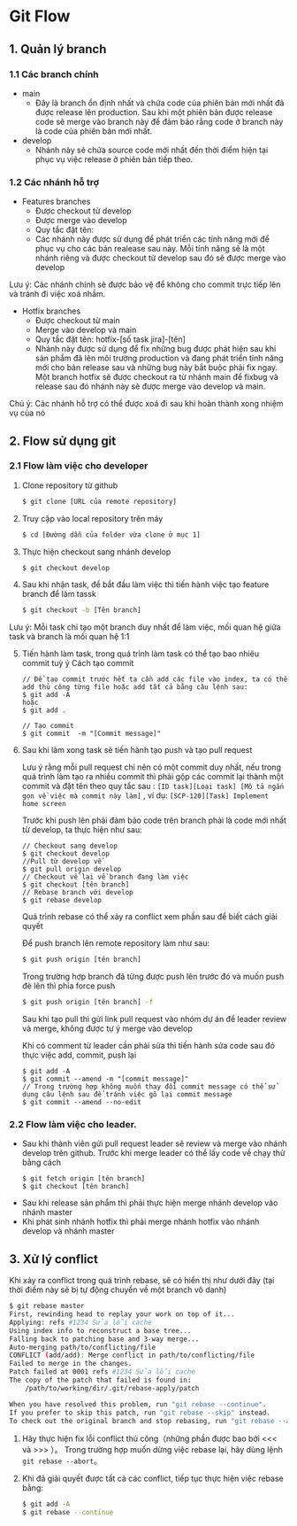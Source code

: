 # Git Flow

## 1. Quản lý branch

### 1.1 Các branch chính
   
   * main
       - Đây là branch ổn định nhất và chứa code của phiên bản mới nhất đã được release lên production. Sau khi một phiên bản được release code sẽ merge vào branch này để đảm bảo rằng code ở branch này là code của phiên bản mới nhất.
  * develop
    - Nhánh này sẽ chứa source code mới nhất đến thời điểm hiện tại phục vụ việc release ở phiên bản tiếp theo.

### 1.2 Các nhánh hỗ trợ

* Features branches
    * Được checkout từ develop
    * Được merge vào develop
    * Quy tắc đặt tên:
    * Các nhánh này được sử dụng để phát triển các tính năng mới để phục vụ cho các bản realease sau này. Mỗi tính năng sẽ là một nhánh riêng và được checkout từ develop sau đó sẽ được merge vào develop

Lưu ý: Các nhánh chính sẽ được bảo vệ để không cho commit trực tiếp lên và tránh đi việc xoá nhầm.
* Hotfix branches
    -  Được checkout từ main
    -  Merge vào develop và main
    -  Quy tắc đặt tên: hotfix-[số task jira]-[tên]
    -  Nhánh này được sử dụng để fix những bug được phát hiện sau khi sản phẩm đã lên môi trường production và đang phát triển tính năng mới cho bản release sau và những bug này bắt buộc phải fix ngay. Một branch hotfix sẽ được checkout ra từ nhánh main để fixbug và release sau đó nhánh này sẽ được merge vào develop và main. 

Chú ý: Các nhánh hỗ trợ có thể được xoá đi sau khi hoàn thành xong nhiệm vụ của nó

## 2. Flow sử dụng git
### 2.1 Flow làm việc cho developer
1. Clone repository từ github
    ```sh
    $ git clone [URL của remote repository]
    ```
   
  2. Truy cập vào local repository trên máy
     ```sh
     $ cd [Đường dẫn của folder vừa clone ở mục 1]
     ```
     
   3. Thực hiện checkout sang nhánh develop
       ```sh
       $ git checkout develop
       ```
   
   4. Sau khi nhận task, để bắt đầu làm việc thì tiến hành việc tạo feature branch để làm tassk
       ```sh
       $ git checkout -b [Tên branch]
       ```
   Lưu ý: Mỗi task chỉ tạo một branch duy nhất để làm việc, mối quan hệ giữa task và branch là mối quan hệ 1:1
   
   5. Tiến hành làm task, trong quá trình làm task có thể tạo bao nhiêu commit tuỳ ý
   Cách tạo commit
       ```
       // Để tạo commit trước hết ta cần add các file vào index, ta có thể add thủ công từng file hoặc add tất cả bằng câu lệnh sau:
       $ git add -A 
       hoặc
       $ git add .
       
       // Tạo commit
       $ git commit  -m "[Commit message]"
       ```
6.  Sau khi làm xong task sẽ tiến hành tạo push và tạo pull request

    Lưu ý rằng mỗi pull request chỉ nên có một commit duy nhất, nếu trong quá trình làm tạo ra nhiều commit thì phải gộp các commit lại   thành một commit và đặt tên theo quy tắc sau : `[ID task][Loại task] [Mô tả ngắn gọn về việc mà commit này làm]` , ví dụ: `[SCP-120][Task] Implement home screen`
    
    Trước khi push lên phải đảm bảo code trên branch phải là code mới nhất từ develop, ta thực hiện như sau:
    ```
    // Checkout sang develop
    $ git checkout develop
    //Pull từ develop về
    $ git pull origin develop
    // Checkout về lại về branch đang làm việc
    $ git checkout [tên branch]
    // Rebase branch với develop
    $ git rebase develop
    ```
    Quá trình rebase có thể xảy ra conflict xem phần sau để biết cách giải quyết
    
    Để  push branch lên remote repository làm như sau:
    ```sh
    $ git push origin [tên branch]
    ```
    
    Trong trường hợp branch đã từng được push lên trước đó và muốn push đè lên thì phỉa force push
    ```sh
    $ git push origin [tên branch] -f
     ```
     
     Sau khi tạo pull thì gửi link pull request vào nhóm dự án để leader review và merge, không được tự ý merge vào develop
     
     Khi có comment từ leader cần phải sửa thì tiến hành sửa code sau đó thực việc add, commit, push lại
     
     ```
     $ git add -A
     $ git commit --amend -m "[commit message]"
     // Trong trường hợp không muốn thay đổi commit message có thể sử dụng câu lệnh sau để tránh việc gõ lại commit message
     $ git commit --amend --no-edit
     ```
     
### 2.2 Flow làm việc cho leader.
* Sau khi thành viên gửi pull request leader sẽ review và merge vào nhánh develop trên github. Trước khi merge leader có thể lấy code về chạy thử bằng cách
    ```
    $ git fetch origin [tên branch]
    $ git checkout [tên branch]
    ```
* Sau khi release sản phẩm thì phải thực hiện merge nhánh develop vào nhánh master
* Khi phát sinh nhánh hotfix thì phải merge nhánh hotfix vào nhánh develop và nhánh master


## 3. Xử lý conflict

Khi xảy ra conflict trong quá trình rebase, sẽ có hiển thị như dưới đây (tại thời điểm này sẽ bị tự động chuyển về một branch vô danh)
```sh
$ git rebase master
First, rewinding head to replay your work on top of it...
Applying: refs #1234 Sửa lỗi cache
Using index info to reconstruct a base tree...
Falling back to patching base and 3-way merge...
Auto-merging path/to/conflicting/file
CONFLICT (add/add): Merge conflict in path/to/conflicting/file
Failed to merge in the changes.
Patch failed at 0001 refs #1234 Sửa lỗi cache
The copy of the patch that failed is found in:
    /path/to/working/dir/.git/rebase-apply/patch

When you have resolved this problem, run "git rebase --continue".
If you prefer to skip this patch, run "git rebase --skip" instead.
To check out the original branch and stop rebasing, run "git rebase --abort".
```

1. Hãy thực hiện fix lỗi conflict thủ công（những phần được bao bởi <<< và >>> ）。
Trong trường hợp muốn dừng việc rebase lại, hãy dùng lệnh `git rebase --abort`。

2. Khi đã giải quyết được tất cả các conflict, tiếp tục thực hiện việc rebase bằng:

    ```sh
    $ git add -A
    $ git rebase --continue
    ```
